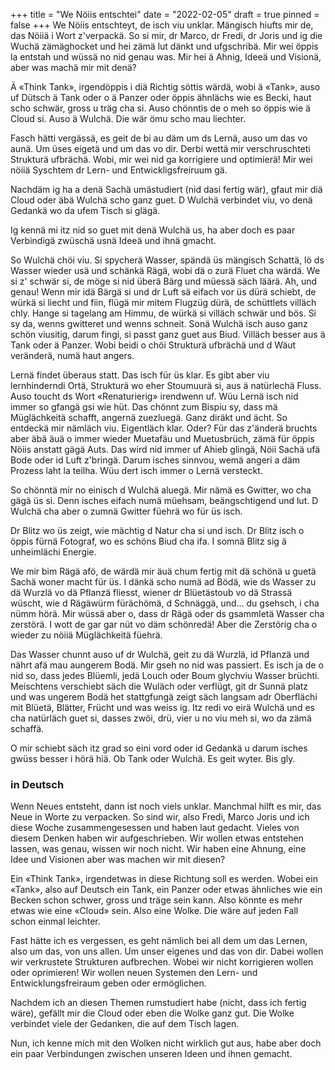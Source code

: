 +++
title = "We Nöiis entschtei"
date = "2022-02-05"
draft = true
pinned = false
+++
We Nöiis entschteyt, de isch viu unklar. Mängisch hiufts mir de, das Nöiiä i Wort z'verpackä. So si mir, dr Marco, dr Fredi, dr Joris und ig die Wuchä zämäghocket und hei zämä lut dänkt und ufgschribä. Mir wei öppis la entstah und wüssä no nid genau was. Mir hei ä Ahnig, Ideeä und Visionä, aber was machä mir mit denä? 

Ä «Think Tank», irgendöppis i diä Richtig söttis wärdä, wobi ä «Tank», auso uf Dütsch ä Tank oder o ä Panzer oder öppis ähnlächs wie es Becki, haut scho schwär, gross u träg cha si. Auso chönntis de o meh so öppis wie ä Cloud si. Auso ä Wulchä. Die wär ömu scho mau liechter. 

Fasch hätti vergässä, es geit de bi au däm um ds Lernä, auso um das vo aunä. Um üses eigetä und um das vo dir. Derbi wettä mir verschruschteti Strukturä ufbrächä. Wobi, mir wei nid ga korrigiere und optimierä! Mir wei nöiiä Syschtem dr Lern- und Entwickligsfreiruum gä. 

Nachdäm ig ha a denä Sachä umästudiert (nid dasi fertig wär), gfaut mir diä Cloud oder äbä Wulchä scho ganz guet. D Wulchä verbindet viu, vo denä Gedankä wo da ufem Tisch si glägä. 

Ig kennä mi itz nid so guet mit denä Wulchä us, ha aber doch es paar Verbindigä zwüschä usnä Ideeä und ihnä gmacht. 

So Wulchä chöi viu. Si spycherä Wasser, spändä üs mängisch Schattä, lö ds Wasser wieder usä und schänkä Rägä, wobi dä o zurä Fluet cha wärdä. We si z' schwär si, de möge si nid überä Bärg und müessä säch läärä. Ah, und genau! Wenn mir idä Bärgä si und dr Luft sä eifach vor üs dürä schiebt, de würkä si liecht und fiin, flügä mir mitem Flugzüg dürä, de schüttlets villäch chly. Hange si tagelang am Himmu, de würkä si villäch schwär und bös. Si sy da, wenns gwitteret und wenns schneit. Sonä Wulchä isch auso ganz schön viusitig, darum fingi, si passt ganz guet aus Biud. Villäch besser aus ä Tank oder ä Panzer. Wobi beidi o chöi Strukturä ufbrächä und d Wäut veränderä, numä haut angers. 

Lernä findet überaus statt. Das isch für üs klar. Es gibt aber viu lernhinderndi Ortä, Strukturä wo eher Stoumuurä si, aus ä natürlechä Fluss. Auso toucht ds Wort «Renaturierig» irendwenn uf. Wüu Lernä isch nid immer so gfangä gsi wie hüt. Das chönnt zum Bispiu sy, dass mä Müglächkeitä schafft, angernä zuezluegä. Ganz diräkt und ächt. So entdeckä mir nämläch viu. Eigentläch klar. Oder? Für das z'änderä bruchts aber äbä äuä o immer wieder Muetafäu und Muetusbrüch, zämä für öppis Nöiis anstatt gägä Auts. Das wird nid immer uf Ahieb glingä, Nöii Sachä ufä Bode oder id Luft z'bringä. Darum isches sinnvou, wemä angeri a däm Prozess laht la teilha. Wüu dert isch immer o Lernä versteckt. 

So chönntä mir no einisch d Wulchä aluegä. Mir nämä es Gwitter, wo cha gägä üs si. Denn isches eifach numä müehsam, beängschtigend und lut. D Wulchä cha aber o zumnä Gwitter füehrä wo für üs isch. 

Dr Blitz wo üs zeigt, wie mächtig d Natur cha si und isch. Dr Blitz isch o öppis fürnä Fotograf, wo es schöns Biud cha ifa. I somnä Blitz sig ä unheimlächi Energie. 

We mir bim Rägä afö, de wärdä mir äuä chum fertig mit dä schönä u guetä Sachä woner macht für üs. I dänkä scho numä ad Bödä, wie ds Wasser zu dä Wurzlä vo dä Pflanzä fliesst, wiener dr Blüetästoub vo dä Strassä wüscht, wie d Rägäwürm fürächömä, d Schnäggä, und... du gsehsch, i cha nümm hörä. Mir wüssä aber o, dass dr Rägä oder ds gsammletä Wasser cha zerstörä. I wott de gar gar nüt vo däm schönredä! Aber die Zerstörig cha o wieder zu nöiiä Müglächkeitä füehrä.

Das Wasser chunnt auso uf dr Wulchä, geit zu dä Wurzlä, id Pflanzä und nährt afä mau aungerem Bodä. Mir gseh no nid was passiert.  Es isch ja de o nid so, dass jedes Blüemli, jedä Louch oder Boum glychviu Wasser brüchti. Meischtens verschiebt säch die Wuläch oder verflügt, git dr Sunnä platz und was ungerem Bodä het stattgfungä zeigt säch langsam adr Oberflächi mit Blüetä, Blätter, Frücht und was weiss ig. Itz redi vo eirä Wulchä und es cha natürläch guet si, dasses zwöi, drü, vier u no viu meh si, wo da zämä schaffä. 

O mir schiebt säch itz grad so eini vord oder id Gedankä u darum isches gwüss besser i hörä hiä. Ob Tank oder Wulchä. Es geit wyter. Bis gly. 

### **in Deutsch**

Wenn Neues entsteht, dann ist noch viels unklar. Manchmal hilft es mir, das Neue in Worte zu verpacken. So sind wir, also Fredi, Marco Joris und ich diese Woche zusammengesessen und haben laut gedacht. Vieles von diesem Denken haben wir aufgeschrieben. Wir wollen etwas entstehen lassen, was genau, wissen wir noch nicht. Wir haben eine Ahnung, eine Idee und Visionen aber was machen wir mit diesen?

Ein «Think Tank», irgendetwas in diese Richtung soll es werden. Wobei ein «Tank», also auf Deutsch ein Tank, ein Panzer oder etwas ähnliches wie ein Becken schon schwer, gross und träge sein kann. Also könnte es mehr etwas wie eine «Cloud» sein. Also eine Wolke. Die wäre auf jeden Fall schon einmal leichter. 

Fast hätte ich es vergessen, es geht nämlich bei all dem um das Lernen, also um das, von uns allen. Um unser eigenes und das von dir. Dabei wollen wir verkrustete Strukturen aufbrechen. Wobei wir nicht korrigieren wollen oder oprimieren! Wir wollen neuen Systemen den Lern- und Entwicklungsfreiraum geben oder ermöglichen. 



Nachdem ich an diesen Themen rumstudiert habe (nicht, dass ich fertig wäre), gefällt mir die Cloud oder eben die Wolke ganz gut. Die Wolke verbindet viele der Gedanken, die auf dem Tisch lagen. 

Nun, ich kenne mich mit den Wolken nicht wirklich gut aus, habe aber doch ein paar Verbindungen zwischen unseren Ideen und ihnen gemacht.